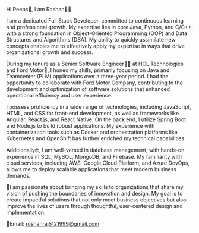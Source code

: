 Hi Peeps👋, I am Roshan👨‍💼

I am a dedicated Full Stack Developer, committed to continuous learning and professional growth. My expertise lies in core Java, Python, and C/C++, with a strong foundation in Object-Oriented Programming (OOP) and Data Structures and Algorithms (DSA). My ability to quickly assimilate new concepts enables me to effectively apply my expertise in ways that drive organizational growth and success.

During my tenure as a Senior Software Engineer🧑‍💻 at HCL Technologies and Ford Motor🚙, I honed my skills, primarily focusing on Java and Teamcenter (PLM) applications over a three-year period. I had the opportunity to collaborate with Ford Motor Company, contributing to the development and optimization of software solutions that enhanced operational efficiency and user experience.

I possess proficiency in a wide range of technologies, including JavaScript, HTML, and CSS for front-end development, as well as frameworks like Angular, React.js, and React Native. On the back end, I utilize Spring Boot and Node.js to build robust applications. My experience with containerization tools such as Docker and orchestration platforms like Kubernetes and OpenShift has further enriched my technical capabilities.

Additionally🤓, I am well-versed in database management, with hands-on experience in SQL, MySQL, MongoDB, and Firebase. My familiarity with cloud services, including AWS, Google Cloud Platform, and Azure DevOps, allows me to deploy scalable applications that meet modern business demands.

👾I am passionate about bringing my skills to organizations that share my vision of pushing the boundaries of innovation and design. My goal is to create impactful solutions that not only meet business objectives but also improve the lives of users through thoughtful, user-centered design and implementation.

📩Email: roshanraj5121999@gmail.com
